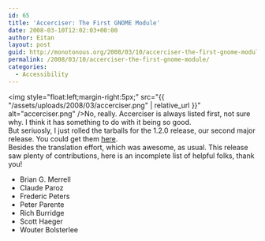 ```yaml
---
id: 65
title: 'Accerciser: The First GNOME Module'
date: 2008-03-10T12:02:03+00:00
author: Eitan
layout: post
guid: http://monotonous.org/2008/03/10/accerciser-the-first-gnome-module/
permalink: /2008/03/10/accerciser-the-first-gnome-module/
categories:
  - Accessibility
---
```

<img style="float:left;margin-right:5px;" src="{{ "/assets/uploads/2008/03/accerciser.png" | relative_url }}" alt="accerciser.png" />No, really. Accerciser is always listed first, not sure why. I think it has something to do with it being so good.  
But seriuosly, I just rolled the tarballs for the 1.2.0 release, our second major release. You could get them [here](http://ftp.gnome.org/pub/GNOME/sources/accerciser/1.2/ "Download Accerciser").  
Besides the translation effort, which was awesome, as usual. This release saw plenty of contributions, here is an incomplete list of helpful folks, thank you!

  * Brian G. Merrell
  * Claude Paroz
  * Frederic Peters
  * Peter Parente
  * Rich Burridge
  * Scott Haeger
  * Wouter Bolsterlee